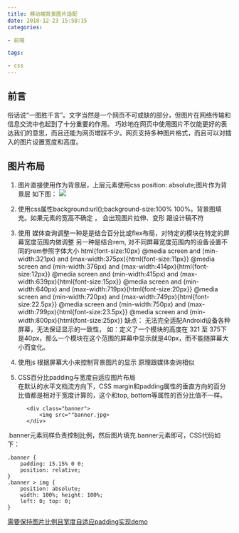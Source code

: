 ```yaml
---
title: 移动端背景图片适配
date: 2018-12-23 15:58:15
categories:

- 前端

tags:

- css
---
```

## 前言
俗话说“一图胜千言”。文字当然是一个网页不可或缺的部分，但图片在网络传输和信息交流中也起到了十分重要的作用。
巧妙地在网页中使用图片不仅能更好的表达我们的意思，而且还能为网页增踩不少。网页支持多种图片格式，而且可以对插入的图片设置宽度和高度。
## 图片布局
1. 图片直接使用作为背景层，上层元素使用css position: absolute;图片作为背景层 如下图：
![](https://ws3.sinaimg.cn/large/006tNbRwly1fygub3ql5sj30ng0ee0v0.jpg)

2. 使用css属性background:url();background-size:100% 100%。背景图填充。如果元素的宽高不确定 ，
会出现图片拉伸、变形 跟设计稿不符

3. 使用 媒体查询调整一种是是结合百分比或flex布局，对特定的模块在特定的屏幕宽度范围内做调整
另一种是结合rem, 对不同屏幕宽度范围内的设备设置不同的rem参照字体大小 
html{font-size:10px}
@media screen and (min-width:321px) and (max-width:375px){html{font-size:11px}}
@media screen and (min-width:376px) and (max-width:414px){html{font-size:12px}}
@media screen and (min-width:415px) and (max-width:639px){html{font-size:15px}}
@media screen and (min-width:640px) and (max-width:719px){html{font-size:20px}}
@media screen and (min-width:720px) and (max-width:749px){html{font-size:22.5px}}
@media screen and (min-width:750px) and (max-width:799px){html{font-size:23.5px}}
@media screen and (min-width:800px){html{font-size:25px}}
缺点：
无法完全适配Android设备各种屏幕，无法保证显示的一致性，
如：定义了一个模块的高度在 321 至 375下是40px，那么一个模块在这个范围的屏幕中显示就是40px，而不能随屏幕大小而变化。
4. 使用js 根据屏幕大小来控制背景图片的显示  原理跟媒体查询相似
5. CSS百分比padding与宽度自适应图片布局<br>
   在默认的水平文档流方向下，CSS margin和padding属性的垂直方向的百分比值都是相对于宽度计算的，这个和top, bottom等属性的百分比值不一样。
```
      <div class="banner">
          <img src=""banner.jpg>
      </div>
```
.banner元素同样负责控制比例，然后图片填充.banner元素即可，CSS代码如下：
```
.banner {
    padding: 15.15% 0 0;
    position: relative;
}
.banner > img {
    position: absolute;
    width: 100%; height: 100%;
    left: 0; top: 0;
}
```
[需要保持图片比例且宽度自适应padding实现demo](https://www.zhangxinxu.com/study/201708/percent-padding-auto-layout.html)


